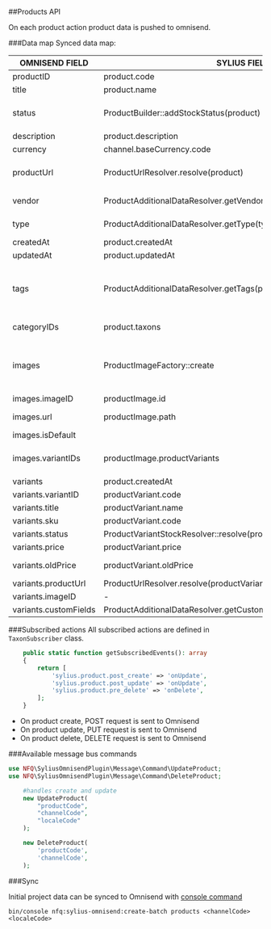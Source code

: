 ##Products API

On each product action product data is pushed to omnisend.

###Data map
Synced data map:

| OMNISEND FIELD | SYLIUS FIELD  |_Description_|
|---|---|---|
| productID | product.code  | |
| title      | product.name  | |
| status  | ProductBuilder::addStockStatus(product)  | _Returns inStock value if at least one variant has stock_|
| description  | product.description  | |
| currency  | channel.baseCurrency.code  | |
| productUrl  | ProductUrlResolver.resolve(product)  | _Returns formatted url by route sylius_shop_product_show_ |
| vendor  | ProductAdditionalDataResolver.getVendor(product)  | _Returns value from omnisend_vendor attribute_ |
| type  | ProductAdditionalDataResolver.getType(type)  | _Returns value from omnisend_type attribute_ |
| createdAt  | product.createdAt | |
| updatedAt  | product.updatedAt | |
| tags  | ProductAdditionalDataResolver.getTags(product)  | _Returns array of attribute values. We strongly recommend to have multivalue select type attribute for this_ |
| categoryIDs  | product.taxons  | _Returns product taxons codes_ |
| images  | ProductImageFactory::create | _Returns first 10 product images by provided type in config. If type is not provided or null returns first 10 product images_ |
| images.imageID  | productImage.id | |
| images.url  | productImage.path | _adds provided filter for image_ |
| images.isDefault  |  | _First image_|
| images.variantIDs  | productImage.productVariants | _if has variants adds them. Adds all product variants by default_ |
| variants  | product.createdAt | |
| variants.variantID  | productVariant.code | |
| variants.title  | productVariant.name | |
| variants.sku  | productVariant.code | |
| variants.status  | ProductVariantStockResolver::resolve(productVariant) | |
| variants.price  | productVariant.price | |
| variants.oldPrice  | productVariant.oldPrice | _if oldPrice is bigger than price_ |
| variants.productUrl  | ProductUrlResolver.resolve(productVariant.product)| |
| variants.imageID  | - | |
| variants.customFields  | ProductAdditionalDataResolver.getCustomFields(productVariant.product) | |

###Subscribed actions
All subscribed actions are defined in `TaxonSubscriber` class.

```php
    public static function getSubscribedEvents(): array
    {
        return [
            'sylius.product.post_create' => 'onUpdate',
            'sylius.product.post_update' => 'onUpdate',
            'sylius.product.pre_delete' => 'onDelete',
        ];
    }
```

- On product create, POST request is sent to Omnisend
- On product update, PUT request is sent to Omnisend
- On product delete, DELETE request is sent to Omnisend

###Available message bus commands

```php
use NFQ\SyliusOmnisendPlugin\Message\Command\UpdateProduct;
use NFQ\SyliusOmnisendPlugin\Message\Command\DeleteProduct;

    #handles create and update
    new UpdateProduct(
        "productCode",
        "channelCode",
        "localeCode"
    );

    new DeleteProduct(
        'productCode',
        'channelCode',
    );
```

###Sync

Initial project data can be synced to Omnisend with [console command](../commands.md)  
```
bin/console nfq:sylius-omnisend:create-batch products <channelCode> <localeCode>
```
